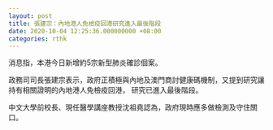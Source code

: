```yaml
---
layout: post
title: 張建宗：內地港人免檢疫回港研究進入最後階段
date: 2020-10-04 12:25:36.000000000 +08:00
categories: rthk
---
```


消息指，本港今日新增約5宗新型肺炎確診個案。

政務司司長張建宗表示，政府正積極與內地及澳門商討健康碼機制，又提到研究讓持有相關證明的內地港人免檢疫回港， 研究已進入最後階段。

中文大學前校長、現任醫學講座教授沈祖堯認為，政府現時應多做檢測及守住關口。
